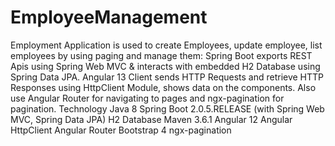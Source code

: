 # EmployeeManagement

Employment Application is used to create Employees, update employee, list employees by using paging and manage them:
Spring Boot exports REST Apis using Spring Web MVC & interacts with embedded H2 Database using Spring Data JPA.
Angular 13 Client sends HTTP Requests and retrieve HTTP Responses using HttpClient Module, shows data on the components. Also use Angular Router for navigating to pages and ngx-pagination for pagination.
Technology
Java 8
Spring Boot 2.0.5.RELEASE (with Spring Web MVC, Spring Data JPA)
H2 Database
Maven 3.6.1
Angular 12
Angular HttpClient
Angular Router
Bootstrap 4
ngx-pagination
